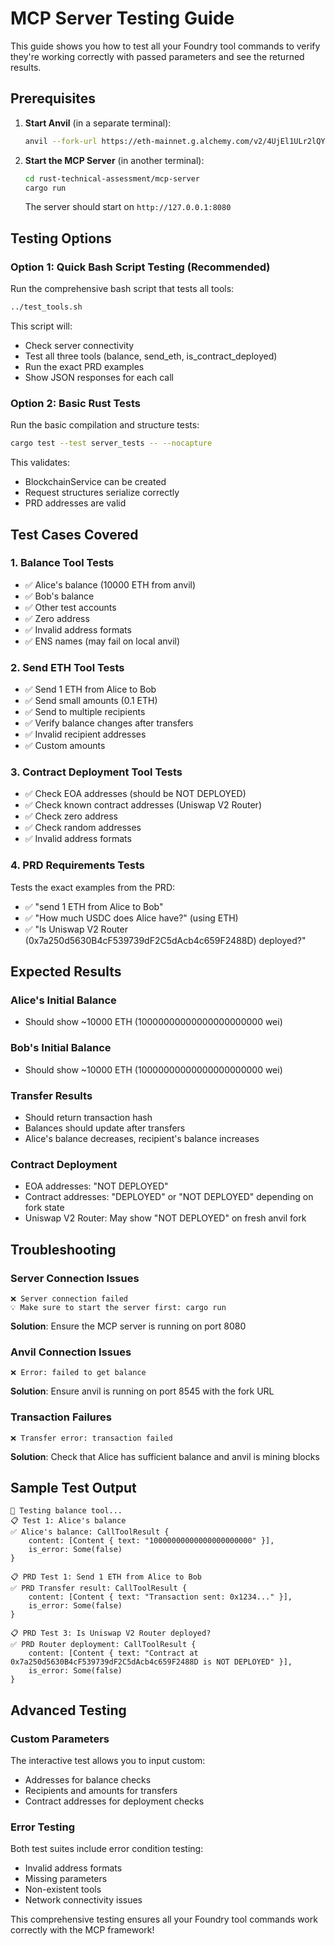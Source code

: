 # MCP Server Testing Guide

This guide shows you how to test all your Foundry tool commands to verify they're working correctly with passed parameters and see the returned results.

## Prerequisites

1. **Start Anvil** (in a separate terminal):
   ```bash
   anvil --fork-url https://eth-mainnet.g.alchemy.com/v2/4UjEl1ULr2lQYsGR5n7gGKd3pzgAzxKs
   ```

2. **Start the MCP Server** (in another terminal):
   ```bash
   cd rust-technical-assessment/mcp-server
   cargo run
   ```
   
   The server should start on `http://127.0.0.1:8080`

## Testing Options

### Option 1: Quick Bash Script Testing (Recommended)

Run the comprehensive bash script that tests all tools:

```bash
../test_tools.sh
```

This script will:
- Check server connectivity
- Test all three tools (balance, send_eth, is_contract_deployed) 
- Run the exact PRD examples
- Show JSON responses for each call

### Option 2: Basic Rust Tests

Run the basic compilation and structure tests:

```bash
cargo test --test server_tests -- --nocapture
```

This validates:
- BlockchainService can be created
- Request structures serialize correctly  
- PRD addresses are valid

## Test Cases Covered

### 1. Balance Tool Tests
- ✅ Alice's balance (10000 ETH from anvil)
- ✅ Bob's balance 
- ✅ Other test accounts
- ✅ Zero address
- ✅ Invalid address formats
- ✅ ENS names (may fail on local anvil)

### 2. Send ETH Tool Tests
- ✅ Send 1 ETH from Alice to Bob
- ✅ Send small amounts (0.1 ETH)
- ✅ Send to multiple recipients
- ✅ Verify balance changes after transfers
- ✅ Invalid recipient addresses
- ✅ Custom amounts

### 3. Contract Deployment Tool Tests
- ✅ Check EOA addresses (should be NOT DEPLOYED)
- ✅ Check known contract addresses (Uniswap V2 Router)
- ✅ Check zero address
- ✅ Check random addresses
- ✅ Invalid address formats

### 4. PRD Requirements Tests
Tests the exact examples from the PRD:
- ✅ "send 1 ETH from Alice to Bob"
- ✅ "How much USDC does Alice have?" (using ETH)
- ✅ "Is Uniswap V2 Router (0x7a250d5630B4cF539739dF2C5dAcb4c659F2488D) deployed?"

## Expected Results

### Alice's Initial Balance
- Should show ~10000 ETH (10000000000000000000000 wei)

### Bob's Initial Balance  
- Should show ~10000 ETH (10000000000000000000000 wei)

### Transfer Results
- Should return transaction hash
- Balances should update after transfers
- Alice's balance decreases, recipient's balance increases

### Contract Deployment
- EOA addresses: "NOT DEPLOYED"
- Contract addresses: "DEPLOYED" or "NOT DEPLOYED" depending on fork state
- Uniswap V2 Router: May show "NOT DEPLOYED" on fresh anvil fork

## Troubleshooting

### Server Connection Issues
```
❌ Server connection failed
💡 Make sure to start the server first: cargo run
```
**Solution**: Ensure the MCP server is running on port 8080

### Anvil Connection Issues
```
❌ Error: failed to get balance
```
**Solution**: Ensure anvil is running on port 8545 with the fork URL

### Transaction Failures
```
❌ Transfer error: transaction failed
```
**Solution**: Check that Alice has sufficient balance and anvil is mining blocks

## Sample Test Output

```
🧪 Testing balance tool...
📋 Test 1: Alice's balance
✅ Alice's balance: CallToolResult { 
    content: [Content { text: "10000000000000000000000" }], 
    is_error: Some(false) 
}

📋 PRD Test 1: Send 1 ETH from Alice to Bob
✅ PRD Transfer result: CallToolResult { 
    content: [Content { text: "Transaction sent: 0x1234..." }], 
    is_error: Some(false) 
}

📋 PRD Test 3: Is Uniswap V2 Router deployed?
✅ PRD Router deployment: CallToolResult { 
    content: [Content { text: "Contract at 0x7a250d5630B4cF539739dF2C5dAcb4c659F2488D is NOT DEPLOYED" }], 
    is_error: Some(false) 
}
```

## Advanced Testing

### Custom Parameters
The interactive test allows you to input custom:
- Addresses for balance checks
- Recipients and amounts for transfers  
- Contract addresses for deployment checks

### Error Testing
Both test suites include error condition testing:
- Invalid address formats
- Missing parameters
- Non-existent tools
- Network connectivity issues

This comprehensive testing ensures all your Foundry tool commands work correctly with the MCP framework!
